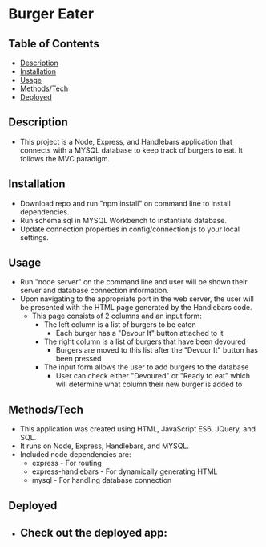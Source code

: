 # Burger Eater

## Table of Contents

- [Description](#Description) 
- [Installation](#Installation) 
- [Usage](#Usage)
- [Methods/Tech](#Methods/Tech)
- [Deployed](#Deployed)

## Description

- This project is a Node, Express, and Handlebars application that connects with 
a MYSQL database to keep track of burgers to eat. It follows the MVC paradigm.

## Installation

- Download repo and run "npm install" on command line to install dependencies.
- Run schema.sql in MYSQL Workbench to instantiate database.
- Update connection properties in config/connection.js to your local settings.

## Usage

- Run "node server" on the command line and user will be shown their server and
database connection information.
- Upon navigating to the appropriate port in the web server, the user will be
presented with the HTML page generated by the Handlebars code.
    - This page consists of 2 columns and an input form:
        - The left column is a list of burgers to be eaten
            - Each burger has a "Devour It" button attached to it
        - The right column is a list of burgers that have been devoured
            - Burgers are moved to this list after the "Devour It" button has been pressed
        - The input form allows the user to add burgers to the database
            - User can check either "Devoured" or "Ready to eat" which will determine
            what column their new burger is added to

## Methods/Tech

- This application was created using HTML, JavaScript ES6, JQuery, and SQL.
- It runs on Node, Express, Handlebars, and MYSQL.
- Included node dependencies are:
    - express - For routing
    - express-handlebars - For dynamically generating HTML
    - mysql - For handling database connection

## Deployed

- Check out the deployed app:
    - 
